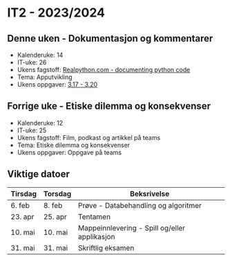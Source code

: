 # IT2 - 2023/2024

## Denne uken - Dokumentasjon og kommentarer

- Kalenderuke: 14
- IT-uke: 26
- Ukens fagstoff: [Realpython.com - documenting python code](https://realpython.com/documenting-python-code/)
- Tema: Apputvikling
- Ukens oppgaver: [3.17 - 3.20](/apputvikling/dokumentasjon)

## Forrige uke - Etiske dilemma og konsekvenser

- Kalenderuke: 12
- IT-uke: 25
- Ukens fagstoff: Film, podkast og artikkel på teams
- Tema: Etiske dilemma og konsekvenser
- Ukens oppgaver: Oppgave på teams

## Viktige datoer

| Tirsdag | Torsdag | Beksrivelse                                   |
| ------- | ------- | --------------------------------------------- |
| 6. feb  | 8. feb  | Prøve - Databehandling og algoritmer          |
| 23. apr | 25. apr | Tentamen                                      |
| 10. mai | 10. mai | Mappeinnlevering - Spill og/eller applikasjon |
| 31. mai | 31. mai | Skriftlig eksamen                             |
